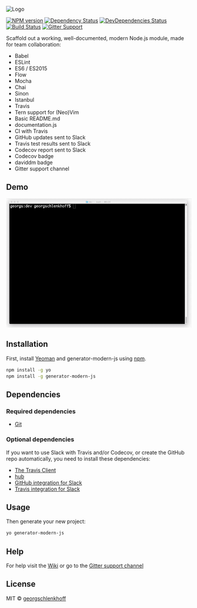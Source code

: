 ![Logo]

[![NPM version][npm-image]][npm-url] [![Dependency Status][daviddm-image]][daviddm-url] [![DevDependencies Status][daviddm-dev-image]][daviddm-dev-url] [![Build Status][build-status]][build-url] [![Gitter Support][gitter-image]][gitter-url]

Scaffold out a working, well-documented, modern Node.js module, made for team collaboration:

* Babel
* ESLint
* ES6 / ES2015
* Flow
* Mocha
* Chai
* Sinon
* Istanbul
* Travis
* Tern support for (Neo)Vim
* Basic README.md
* documentation.js
* CI with Travis
* GitHub updates sent to Slack
* Travis test results sent to Slack
* Codecov report sent to Slack
* Codecov badge
* daviddm badge
* Gitter support channel

## Demo

![Demo][demo-image]

## Installation

First, install [Yeoman](http://yeoman.io) and generator-modern-js using [npm](https://www.npmjs.com/).

```bash
npm install -g yo
npm install -g generator-modern-js
```

## Dependencies
### Required dependencies
* [Git](https://github.com/georgschlenkhoff/generator-modern-js/wiki/1.-Installing-dependencies#git)

### Optional dependencies

If you want to use Slack with Travis and/or Codecov, or create the GitHub repo automatically, you need to install these dependencies:

* [The Travis Client](https://github.com/georgschlenkhoff/generator-modern-js/wiki/1.-Installing-dependencies#travis)
* [hub](https://github.com/georgschlenkhoff/generator-modern-js/wiki/1.-Installing-dependencies#hub)
* [GitHub integration for Slack](https://github.com/georgschlenkhoff/generator-modern-js/wiki/2.-Slack-token-for-GitHub)
* [Travis integration for Slack](https://github.com/georgschlenkhoff/generator-modern-js/wiki/4.-Slack-Webhook-for-Travis)

## Usage

Then generate your new project:

```bash
yo generator-modern-js
```

## Help

For help visit the [Wiki] or go to the [Gitter support channel][gitter-url]

## License

MIT © [georgschlenkhoff](https://github.com/georgschlenkhoff)

[Logo]: https://raw.githubusercontent.com/georgschlenkhoff/generator-modern-js/master/logo.png
[Wiki]: https://github.com/georgschlenkhoff/generator-modern-js/wiki
[demo-image]: demo.gif
[npm-image]: https://badge.fury.io/js/generator-modern-js.svg
[npm-url]: https://npmjs.org/package/generator-modern-js
[daviddm-image]: https://david-dm.org/georgschlenkhoff/generator-modern-js.svg?theme=shields.io
[daviddm-url]: https://david-dm.org/georgschlenkhoff/generator-modern-js
[daviddm-dev-image]: https://david-dm.org/georgschlenkhoff/generator-modern-js/dev-status.svg
[daviddm-dev-url]: https://david-dm.org/georgschlenkhoff/generator-modern-js?type=dev
[build-status]: https://travis-ci.org/georgschlenkhoff/generator-modern-js.svg?branch=master
[build-url]: https://travis-ci.org/georgschlenkhoff/generator-modern-js
[gitter-image]: https://badges.gitter.im/generator-modern-js.png
[gitter-url]: https://gitter.im/generator-modern-js/support
